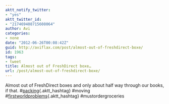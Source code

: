 ```yaml
---
aktt_notify_twitter:
- "yes"
aktt_twitter_id:
- "217469408715608064"
author: Avi
categories:
- none
date: "2012-06-26T00:08:42Z"
guid: http://aviflax.com/post/almost-out-of-freshdirect-boxe/
id: 1963
tags:
- tweet
title: Almost out of FreshDirect boxe…
url: /post/almost-out-of-freshdirect-boxe/
---
```

Almost out of FreshDirect boxes and only about half way through our books, if that. #[packing](http://search.twitter.com/search?q=%23packing){.aktt_hashtag} #moving #[firstworldproblems](http://search.twitter.com/search?q=%23firstworldproblems){.aktt_hashtag} #mustordergroceries